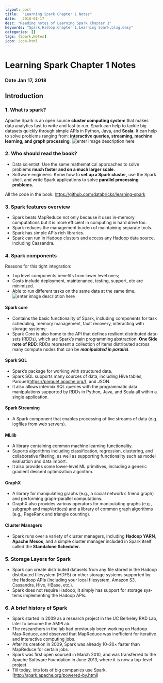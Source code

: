 ```yaml
---
layout: post
title:  "Learning Spark Chapter 1 Notes"
date:   2018-01-17
desc: "Reading notes of Learning Spark Chapter 1"
keywords: "Spark,Hadoop,Chapter 1,Learning Spark,blog,easy"
categories: []
tags: [Spark,Notes]
icon: icon-html
---
```

# Learning Spark Chapter 1 Notes

### Date Jan 17, 2018
## Introduction
### 1.  What is spark?
Apache Spark is an open source **cluster computing system** that makes data analytics fast to write and fast to run. Spark can help to tackle big datasets quickly through simple APIs in Python, Java, and **Scala**. It can help to solve problems ranging from: **interactive queries, streaming, machine learning, and graph processing**.
![enter image description here](https://spark.apache.org/images/spark-stack.png)

### 2. Who should read the book?
 * Data scientist: Use the same mathematical approaches to solve problems **much faster and on a much larger scale**.
 * Software engineers: Know how to **set up a Spark cluster**, use the Spark shell, and write Spark applications to solve **parallel processing problems.** 

All the code in the book: https://github.com/databricks/learning-spark
### 3. Spark features overview
 * Spark beats MapReduce not only because it uses in-memory computations but it is more efficient in computing in hard drive too.
 * Spark reduces the management burden of maintaining separate tools.
 * Spark has simple APIs rich libraries.
 * Spark can run in Hadoop clusters and access any Hadoop data source, including Cassandra.
### 4. Spark components
Reasons for this tight integration: 
 * Top level components benefits from lower level ones; 
 * Costs include deployment, maintenance, testing, support, etc are minimized.  
 * Able to run different tasks on the same data at the same time. 
![enter image description here](https://www.safaribooksonline.com/library/view/learning-spark/9781449359034/assets/lnsp_0101.png)
#### Spark core
 * Contains the basic functionality of Spark, including components for task scheduling, memory management, fault recovery, interacting with storage systems;
 * Spark Core is also home to the API that defines resilient distributed data‐sets (RDDs), which are Spark’s main programming abstraction. **One Side note of RDD**: RDDs represent a collection of items distributed across many compute nodes that can be ***manipulated in parallel***. 
#### Spark SQL
 * Spark’s package for working with structured data.
 * Spark SQL supports many sources of data, including Hive tables, Parquet(https://parquet.apache.org/), and JSON. 
 * It also allows intermix SQL queries with the programmatic data manipulations supported by RDDs in Python, Java, and Scala all within a single application.
#### Spark Streaming
 * A Spark component that enables processing of live streams of data (e.g. logfiles from web servers).
#### MLlib
 * A library containing common machine learning functionality.
 * Suports algorithms including classification, regression, clustering, and collaborative filtering, as well as supporting functionality such as model evaluation and data import.
 * It also provides some lower-level ML primitives, including a generic gradient descent optimization algorithm. 
#### GraphX
 * A library for manipulating graphs (e.g., a social network’s friend graph) and performing graph-parallel computations.
 * GraphX also provides various operators for manipulating graphs (e.g., subgraph and mapVertices) and a library of common graph algorithms (e.g., PageRank and triangle counting).
#### Cluster Managers
 * Spark runs over a variety of cluster managers, including **Hadoop YARN**, **Apache Mesos**, and a simple cluster manager included in Spark itself called the **Standalone Scheduler.**
### 5. Storage Layers for Spark
* Spark can create distributed datasets from any file stored in the Hadoop distributed filesystem (HDFS) or other storage systems supported by the Hadoop APIs (including your local filesystem, Amazon S3, Cassandra, Hive, HBase, etc.). 
*  Spark does not require Hadoop; it simply has support for storage sys‐
tems implementing the Hadoop APIs.
### 6. A brief history of Spark
 * Spark started in 2009 as a research project in the UC Berkeley RAD Lab, later to become the AMPLab.
 * The researchers in the lab had previously been working on Hadoop Map‐Reduce, and observed that MapReduce was inefficient for iterative and interactive computing jobs. 
 * After its creation in 2009, Spark was already 10–20× faster than MapReduce for certain jobs.
 * Spark was first open sourced in March 2010, and was transferred to the Apache Software Foundation in June 2013, where it is now a top-level project.
 * Till today, lots lots of big companies use Spark.(http://spark.apache.org/powered-by.html)
